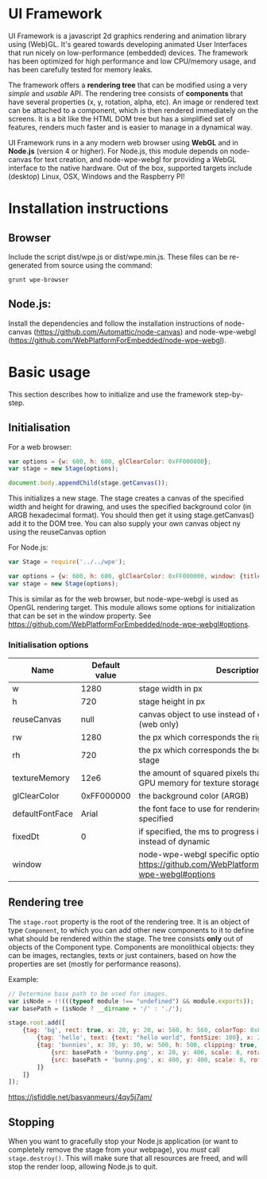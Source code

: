 # UI Framework

UI Framework is a javascript 2d graphics rendering and animation library using (Web)GL. It's geared towards developing animated User Interfaces that run nicely on low-performance (embedded) devices. The framework has been optimized for high performance and low CPU/memory usage, and has been carefully tested for memory leaks.

The framework offers a **rendering tree** that can be modified using a very *simple* and *usable* API. The rendering tree consists of **components** that have several properties (x, y, rotation, alpha, etc). An image or rendered text can be attached to a component, which is then rendered immediately on the screens. It is a bit like the HTML DOM tree but has a simplified set of features, renders much faster and is easier to manage in a dynamical way.

UI Framework runs in a any modern web browser using **WebGL** and in **Node.js** (version 4 or higher). For Node.js, this module depends on node-canvas for text creation, and node-wpe-webgl for providing a WebGL interface to the native hardware. Out of the box, supported targets include (desktop) Linux, OSX, Windows and the Raspberry PI!

# Installation instructions

## Browser
Include the script dist/wpe.js or dist/wpe.min.js.
These files can be re-generated from source using the command:

    grunt wpe-browser

## Node.js:
Install the dependencies and follow the installation instructions of node-canvas (https://github.com/Automattic/node-canvas) and node-wpe-webgl (https://github.com/WebPlatformForEmbedded/node-wpe-webgl).

# Basic usage

This section describes how to initialize and use the framework step-by-step.

## Initialisation

For a web browser:

```javascript
var options = {w: 600, h: 600, glClearColor: 0xFF000000};
var stage = new Stage(options);

document.body.appendChild(stage.getCanvas());
```

This initializes a new stage. The stage creates a canvas of the specified width and height for drawing, and uses the specified background color (in ARGB hexadecimal format). You should then get it using stage.getCanvas() add it to the DOM tree. You can also supply your own canvas object ny using the reuseCanvas option

For Node.js:

```javascript
var Stage = require('../../wpe');

var options = {w: 600, h: 600, glClearColor: 0xFF000000, window: {title: "Example", fullscreen: false}};
var stage = new Stage(options);
```

This is similar as for the web browser, but node-wpe-webgl is used as OpenGL rendering target. This module allows some options for initialization that can be set in the window property. See https://github.com/WebPlatformForEmbedded/node-wpe-webgl#options.

### Initialisation options
| Name            |Default value| Description                                                                                          |
| --------------- |-------------|------------------------------------------------------------------------------------------------------|
| w               |         1280| stage width in px                                                                                    |
| h               |          720| stage height in px                                                                                   |
| reuseCanvas     |         null| canvas object to use instead of creating a new one (web only)                                        |
| rw              |         1280| the px which corresponds the right edge of the stage                                                 |
| rh              |          720| the px which corresponds the bottom edge of the stage                                                |
| textureMemory   |         12e6| the amount of squared pixels that may be stored in GPU memory for texture storage / caching          |
| glClearColor    |   0xFF000000| the background color (ARGB)                                                                          |
| defaultFontFace |        Arial| the font face to use for rendering if none is explicitly specified                                   |
| fixedDt         |            0| if specified, the ms to progress in each is fixed instead of dynamic                                 |
| window          |             | node-wpe-webgl specific options, see https://github.com/WebPlatformForEmbedded/node-wpe-webgl#options |

## Rendering tree

The `stage.root` property is the root of the rendering tree. It is an object of type `Component`, to which you can add other new components to it to define what should be rendered within the stage. The tree consists **only** out of objects of the Component type. Components are monolithical objects: they can be images, rectangles, texts or just containers, based on how the properties are set (mostly for performance reasons).

Example:

```javascript
// Determine base path to be used for images.
var isNode = !!(((typeof module !== "undefined") && module.exports));
var basePath = (isNode ? __dirname + '/' : './');

stage.root.add([
    {tag: 'bg', rect: true, x: 20, y: 20, w: 560, h: 560, colorTop: 0xFFFF0000, colorBottom: 0xFFFF6666, children: [
        {tag: 'hello', text: {text: "hello world", fontSize: 100}, x: 280, y: 170, mountX: 0.5, mountY: 0.5, alpha: 0.5},
        {tag: 'bunnies', x: 30, y: 30, w: 500, h: 500, clipping: true, borderWidth: 10, borderColor: 0xFF000000, children: [
            {src: basePath + 'bunny.png', x: 20, y: 400, scale: 8, rotation: 0.3},
            {src: basePath + 'bunny.png', x: 480, y: 400, scale: 8, rotation: -0.3}
        ]}
    ]}
]);
```
https://jsfiddle.net/basvanmeurs/4qy5j7am/

## Stopping
When you want to gracefully stop your Node.js application (or want to completely remove the stage from your webpage), you *must* call `stage.destroy()`. This will make sure that all resources are freed, and will stop the render loop, allowing Node.js to quit.
